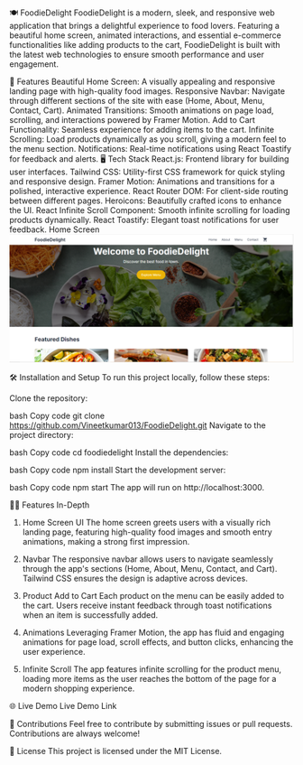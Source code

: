 🍽️ FoodieDelight
FoodieDelight is a modern, sleek, and responsive web application that brings a delightful experience to food lovers. Featuring a beautiful home screen, animated interactions, and essential e-commerce functionalities like adding products to the cart, FoodieDelight is built with the latest web technologies to ensure smooth performance and user engagement.

🚀 Features
Beautiful Home Screen: A visually appealing and responsive landing page with high-quality food images.
Responsive Navbar: Navigate through different sections of the site with ease (Home, About, Menu, Contact, Cart).
Animated Transitions: Smooth animations on page load, scrolling, and interactions powered by Framer Motion.
Add to Cart Functionality: Seamless experience for adding items to the cart.
Infinite Scrolling: Load products dynamically as you scroll, giving a modern feel to the menu section.
Notifications: Real-time notifications using React Toastify for feedback and alerts.
🖥️ Tech Stack
React.js: Frontend library for building user interfaces.
Tailwind CSS: Utility-first CSS framework for quick styling and responsive design.
Framer Motion: Animations and transitions for a polished, interactive experience.
React Router DOM: For client-side routing between different pages.
Heroicons: Beautifully crafted icons to enhance the UI.
React Infinite Scroll Component: Smooth infinite scrolling for loading products dynamically.
React Toastify: Elegant toast notifications for user feedback.
Home Screen
![alt text](image.png)

🛠️ Installation and Setup
To run this project locally, follow these steps:

Clone the repository:

bash
Copy code
git clone https://github.com/Vineetkumar013/FoodieDelight.git
Navigate to the project directory:

bash
Copy code
cd foodiedelight
Install the dependencies:

bash
Copy code
npm install
Start the development server:

bash
Copy code
npm start
The app will run on http://localhost:3000.

🧑‍💻 Features In-Depth
1. Home Screen UI
The home screen greets users with a visually rich landing page, featuring high-quality food images and smooth entry animations, making a strong first impression.

2. Navbar
The responsive navbar allows users to navigate seamlessly through the app's sections (Home, About, Menu, Contact, and Cart). Tailwind CSS ensures the design is adaptive across devices.

3. Product Add to Cart
Each product on the menu can be easily added to the cart. Users receive instant feedback through toast notifications when an item is successfully added.

4. Animations
Leveraging Framer Motion, the app has fluid and engaging animations for page load, scroll effects, and button clicks, enhancing the user experience.

5. Infinite Scroll
The app features infinite scrolling for the product menu, loading more items as the user reaches the bottom of the page for a modern shopping experience.

🌐 Live Demo
Live Demo Link

🙌 Contributions
Feel free to contribute by submitting issues or pull requests. Contributions are always welcome!

📜 License
This project is licensed under the MIT License.